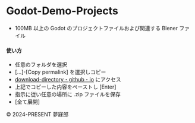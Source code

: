 # Godot-Demo-Projects

* 100MB 以上の Godot のプロジェクトファイルおよび関連する Blener ファイル

#### 使い方

* 任意のフォルダを選択
* [...]-[Copy permalink] を選択しコピー
* [download-directory・github・io](https://download-directory.github.io/) にアクセス
* 上記でコピーした内容をペーストし [Enter]
* 指示に従い任意の場所に .zip ファイルを保存
* [全て展開]

© 2024-PRESENT 夢寐郎  
